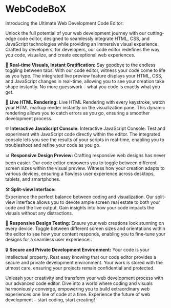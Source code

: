 # WebCodeBoX

Introducing the Ultimate Web Development Code Editor:

Unlock the full potential of your web development journey with our cutting-edge code editor, designed to seamlessly integrate HTML, CSS, and JavaScript technologies while providing an immersive visual experience. Crafted by developers, for developers, our code editor redefines the way you code, visualize, and create exceptional web experiences.

🎨 **Real-time Visuals, Instant Gratification:**
Say goodbye to the endless toggling between tabs. With our code editor, witness your code come to life as you type. The integrated live preview feature displays your HTML, CSS, and JavaScript changes in real-time, allowing you to see your creation take shape instantly. No more guesswork – what you code is exactly what you get.

🧩 **Live HTML Rendering:**
Live HTML Rendering with every keystroke, watch your HTML markup render instantly on the visualization pane. This dynamic rendering allows you to catch errors as you go, ensuring a smoother development process.

🌐 **Interactive JavaScript Console:**
Interactive JavaScript Console: Test and experiment with JavaScript code directly within the editor. The integrated console lets you see the results of your scripts in real-time, enabling you to troubleshoot and refine your code as you go.

📊 **Responsive Design Preview:**
Crafting responsive web designs has never been easier. Our code editor empowers you to toggle between different screen sizes within the visual preview. Witness how your creation adapts to various devices, ensuring a flawless user experience across desktops, tablets, and smartphones.

🛠️ **Split-view Interface:**	
Experience the perfect balance between coding and visualization. Our split-view interface allows you to devote ample screen real estate to both your code and the live output. Gain insights into how your code impacts the visuals without any distractions.

🚀 **Responsive Design Testing:**
Ensure your web creations look stunning on every device. Toggle between different screen sizes and orientations within the editor to see how your content responds, enabling you to fine-tune your designs for a seamless user experience..

🔒 **Secure and Private Development Environment:**
Your code is your intellectual property. Rest easy knowing that our code editor provides a secure and private development environment. Your work is stored with the utmost care, ensuring your projects remain confidential and protected.

Unleash your creativity and transform your web development process with our advanced code editor. Dive into a world where coding and visuals harmoniously converge, empowering you to build extraordinary web experiences one line of code at a time. Experience the future of web development – start coding, start creating!
